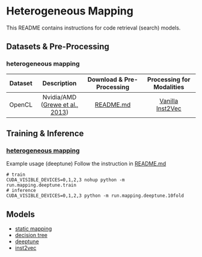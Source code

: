 # Heterogeneous Mapping

This README contains instructions for code retrieval (search) models.



## Datasets & Pre-Processing

### heterogeneous mapping
| Dataset | Description | Download & Pre-Processing | Processing for Modalities |
|:-------:|:-----------:|:-------------------------:|:------------:|
| OpenCL  |  Nvidia/AMD <br> ([Grewe et al., 2013](https://ece.northeastern.edu/groups/nucar/NUCARTALKS/cgo2013-grewe.pdf))   |  [README.md](dataset/opencl/README.md)     |  [Vanilla](dataset/opencl/mapping/README.md) <br> [Inst2Vec](dataset/opencl/inst2vec_mapping/README.md) <br>  |

## Training & Inference

### [heterogeneous mapping](run/mapping)
Example usage (deeptune)
Follow the instruction in [README.md](run/mapping/deeptune/README.md)
```shell
# train
CUDA_VISIBLE_DEVICES=0,1,2,3 nohup python -m run.mapping.deeptune.train
# inference
CUDA_VISIBLE_DEVICES=0,1,2,3 python -m run.mapping.deeptune.10fold
```

## Models
- [static mapping](run/mapping/static_mapping)
- [decision tree](run/mapping/decision_tree)
- [deeptune](run/mapping/deeptune)
- [inst2vec](run/mapping/inst2vec)